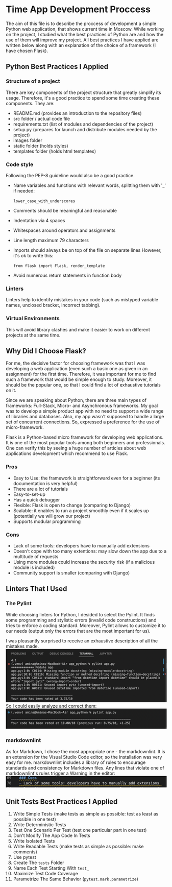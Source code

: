# Time App Development Proccess

The aim of this file is to describe the proccess of development a simple Python web application, that shows current time in Moscow.
While working on the project, I studied what the best practices of Python are and how the use of them will improve my project.
All best practices I have applied are written below along with an explanation of the choice of a framework (I have chosen Flask).

## Python Best Practices I Applied

### Structure of a project

There are key components of the project structure that greatly simplify its usage. Therefore, it's a good practice to spend some time creating these components. They are:

- README.md (provides an introduction to the repository files)
- src folder / actual code file
- requirements.txt (list of modules and dependencies of the project)
- setup.py (prepares for launch and distribute modules needed by the project)
- images folder
- static folder (holds styles)
- templates folder (holds html templates)

### Code style

Following the PEP-8 guideline would also be a good practice.

- Name variables and functions with relevant words, splitting them with '_' if needed:

    `lower_case_with_underscores`

- Comments should be meaningful and reasonable
- Indentation via 4 spaces
- Whitespaces around operators and assignments
- Line length maximum 79 characters
- Imports should always be on top of the file on separate lines
However, it's ok to write this:

    `from flask import Flask, render_template`

- Avoid numerous return statements in function body

### Linters

Linters help to identify mistakes in your code (such as mistyped variable names, unclosed bracket, incorrect tabbing).

### Virtual Environments

This will avoid library clashes and make it easier to work on different projects at the same time.

## Why Did I Choose Flask?

For me, the decisive factor for choosing framework was that I was developing a web application (even such a basic one as given in an assignment) for the first time.
Therefore, it was important for me to find such a framework that would be simple enough to study. Moreover, it should be the popular one, so that I could find a lot of exhaustive tutorials on it.

Since we are speaking about Python, there are three main types of frameworks: Full-Stack, Micro- and Asynchronous frameworks.
My goal was to develop a simple product app with no need to  support a wide range of libraries and databases. Also, my app wasn't supposed to handle a large set of concurrent connections. So,  expressed a preference for the use of micro-framework.

Flask is a Python-based micro framework for developing web applications. It is one of the most popular tools among both beginners and professionals. One can verify this by seeing a huge number of articles about web applications development which recommend to use Flask.

### Pros

- Easy to Use: the framework is straightforward even for a beginner (its documentation is very helpful)
- There are a lot of tutorials
- Easy-to-set-up
- Has a quick debugger
- Flexible: Flask is open to change (comparing to Django)
- Scalable: it enables to run a project smoothly even if it scales up (potentially we will grow our project)
- Supports modular programming

### Cons

- Lack of some tools: developers have to manually add extensions
- Doesn't cope with too many extentions: may slow down the app due to a multitude of requests
- Using more modules could increase the security risk (if a malicious module is included)
- Community support is smaller (comparing with Django)

## Linters That I Used

### The Pylint

While choosing linters for Python, I desided to select the Pylint. It finds some programming and stylistic errors (invalid code constructions) and tries to enforce a coding standard. Moreover, Pylint allows to customize it to our needs (output only the errors that are the most important for us).

I was pleasantly surprised to receive an exhaustive description of all the mistakes made.
![Pylint](images/pylint1.png)
So I could easily analyze and correct them:
![Pylint](images/pylint2.png)

### markdownlint

As for Markdown, I chose the most appropriate one - the markdownlint. It is an extension for the Visual Studio Code editor, so the installation was very easy for me.
markdownlint includes a library of rules to encourage standards and consistency for Markdown files. Any lines that violate one of markdownlint's rules trigger a Warning in the editor:
![markdownlint](images/markdownlint.png)

## Unit Tests Best Practices I Applied

1. Write Simple Tests (make tests as simple as possible: test as least as possible in one test)
1. Write Deterministic Tests
1. Test One Scenario Per Test (test one particular part in one test)
1. Don't Modify The App Code In Tests
1. Write Isolated Tests
1. Write Readable Tests (make tests as simple as possible: make comments)
1. Use pytest
1. Create The `tests` Folder
1. Name Each Test Starting With `test_`
1. Maximize Test Code Coverage
1. Parametrize The Same Behavior (`pytest.mark.parametrize`)
